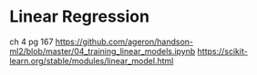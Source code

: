 # Linear Regression

ch 4 pg 167
https://github.com/ageron/handson-ml2/blob/master/04_training_linear_models.ipynb
https://scikit-learn.org/stable/modules/linear_model.html
